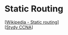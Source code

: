 # Static Routing

[[Wikipedia - Static routing](https://en.wikipedia.org/wiki/Static_routing)]<br>
[[Stydy CCNA](https://study-ccna.com/connected-static-dynamic-routes/)]
